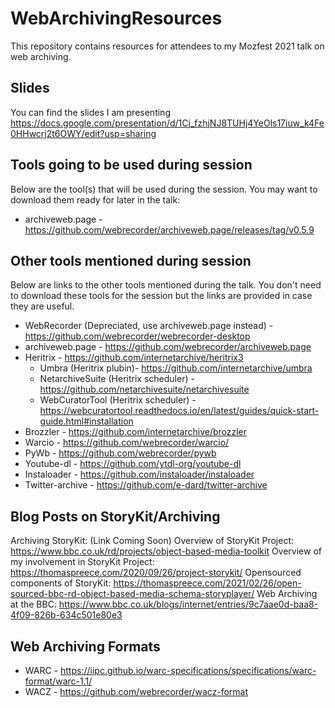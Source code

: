 # WebArchivingResources
This repository contains resources for attendees to my Mozfest 2021 talk on web archiving.

## Slides
You can find the slides I am presenting
https://docs.google.com/presentation/d/1Cj_fzhjNJ8TUHj4YeOls17iuw_k4Fe0HHwcrj2t6OWY/edit?usp=sharing

## Tools going to be used during session
Below are the tool(s) that will be used during the session. You may want to download them ready for later in the talk:

- archiveweb.page - https://github.com/webrecorder/archiveweb.page/releases/tag/v0.5.9

## Other tools mentioned during session
Below are links to the other tools mentioned during the talk. You don't need to download these tools for the session but the links are provided in case they are useful.

- WebRecorder (Depreciated, use archiveweb.page instead) - https://github.com/webrecorder/webrecorder-desktop
- archiveweb.page - https://github.com/webrecorder/archiveweb.page
- Heritrix - https://github.com/internetarchive/heritrix3
  - Umbra (Heritrix plubin)- https://github.com/internetarchive/umbra
  - NetarchiveSuite (Heritrix scheduler) - https://github.com/netarchivesuite/netarchivesuite
  - WebCuratorTool (Heritrix scheduler) - https://webcuratortool.readthedocs.io/en/latest/guides/quick-start-guide.html#installation
- Brozzler - https://github.com/internetarchive/brozzler
- Warcio - https://github.com/webrecorder/warcio/
- PyWb - https://github.com/webrecorder/pywb
- Youtube-dl - https://github.com/ytdl-org/youtube-dl
- Instaloader - https://github.com/instaloader/instaloader
- Twitter-archive - https://github.com/e-dard/twitter-archive

## Blog Posts on StoryKit/Archiving

Archiving StoryKit: (Link Coming Soon)
Overview of StoryKit Project: https://www.bbc.co.uk/rd/projects/object-based-media-toolkit
Overview of my involvement in StoryKit Project: https://thomaspreece.com/2020/09/26/project-storykit/
Opensourced components of StoryKit: https://thomaspreece.com/2021/02/26/open-sourced-bbc-rd-object-based-media-schema-storyplayer/
Web Archiving at the BBC: https://www.bbc.co.uk/blogs/internet/entries/9c7aae0d-baa8-4f09-826b-634c501e80e3

## Web Archiving Formats

- WARC - https://iipc.github.io/warc-specifications/specifications/warc-format/warc-1.1/
- WACZ - https://github.com/webrecorder/wacz-format
